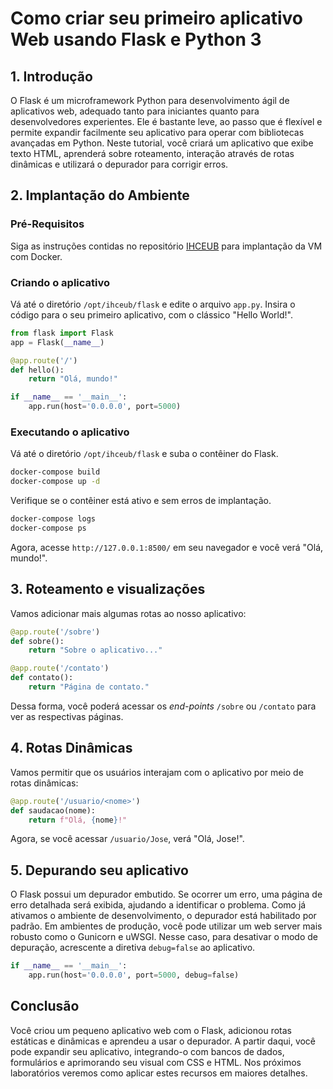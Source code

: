 # Como criar seu primeiro aplicativo Web usando Flask e Python 3

## 1. Introdução

O Flask é um microframework Python para desenvolvimento ágil de aplicativos web, adequado tanto para iniciantes quanto para desenvolvedores experientes. Ele é bastante leve, ao passo que é flexível e permite expandir facilmente seu aplicativo para operar com bibliotecas avançadas em Python. Neste tutorial, você criará um aplicativo que exibe texto HTML, aprenderá sobre roteamento, interação através de rotas dinâmicas e utilizará o depurador para corrigir erros.

## 2. Implantação do Ambiente

### Pré-Requisitos

Siga as instruções contidas no repositório [IHCEUB](https://github.com/klaytoncastro/ihceub/) para implantação da VM com Docker. 

### Criando o aplicativo

Vá até o diretório `/opt/ihceub/flask` e edite o arquivo `app.py`. Insira o código para o seu primeiro aplicativo, com o clássico "Hello World!". 

```python
from flask import Flask
app = Flask(__name__)

@app.route('/')
def hello():
    return "Olá, mundo!"

if __name__ == '__main__':
    app.run(host='0.0.0.0', port=5000)
``` 

### Executando o aplicativo 

Vá até o diretório `/opt/ihceub/flask` e suba o contêiner do Flask. 

```bash
docker-compose build
docker-compose up -d
```

Verifique se o contêiner está ativo e sem erros de implantação. 

```bash
docker-compose logs
docker-compose ps
```

Agora, acesse `http://127.0.0.1:8500/` em seu navegador e você verá "Olá, mundo!".

## 3. Roteamento e visualizações

Vamos adicionar mais algumas rotas ao nosso aplicativo: 

```python
@app.route('/sobre')
def sobre():
    return "Sobre o aplicativo..."

@app.route('/contato')
def contato():
    return "Página de contato."
```

Dessa forma, você poderá acessar os *end-points* `/sobre` ou `/contato` para ver as respectivas páginas.

## 4. Rotas Dinâmicas

Vamos permitir que os usuários interajam com o aplicativo por meio de rotas dinâmicas:

```python
@app.route('/usuario/<nome>')
def saudacao(nome):
    return f"Olá, {nome}!"
```
Agora, se você acessar `/usuario/Jose`, verá "Olá, Jose!".

## 5. Depurando seu aplicativo

O Flask possui um depurador embutido. Se ocorrer um erro, uma página de erro detalhada será exibida, ajudando a identificar o problema. Como já ativamos o ambiente de desenvolvimento, o depurador está habilitado por padrão. Em ambientes de produção, você pode utilizar um web server mais robusto como o Gunicorn e uWSGI. Nesse caso, para desativar o modo de depuração, acrescente a diretiva `debug=false` ao aplicativo. 

```python
if __name__ == '__main__':
    app.run(host='0.0.0.0', port=5000, debug=false)
``` 

## Conclusão

Você criou um pequeno aplicativo web com o Flask, adicionou rotas estáticas e dinâmicas e aprendeu a usar o depurador. A partir daqui, você pode expandir seu aplicativo, integrando-o com bancos de dados, formulários e aprimorando seu visual com CSS e HTML. Nos próximos laboratórios veremos como aplicar estes recursos em maiores detalhes. 

